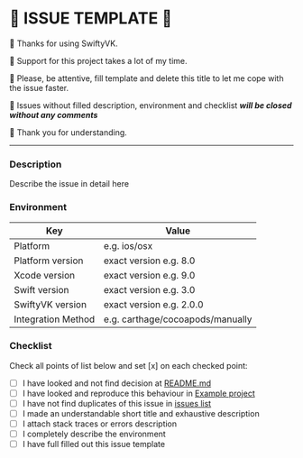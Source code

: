 # 🚫 **ISSUE TEMPLATE** 🚫

🚫 Thanks for using SwiftyVK.

🚫 Support for this project takes a lot of my time. 

🚫 Please, be attentive, fill template and delete this title to let me cope with the issue faster. 

🚫 Issues without filled description, environment and checklist ***will be closed without any comments***

🚫 Thank you for understanding.

---

### Description

Describe the issue in detail here

### Environment

 Key                     | Value                               |
-------------------------|-------------------------------------|
 Platform                | e.g. ios/osx
 Platform version        | exact version e.g. 8.0
 Xcode version           | exact version e.g. 9.0
 Swift version           | exact version e.g. 3.0
 SwiftyVK version        | exact version e.g. 2.0.0
 Integration Method      | e.g. carthage/cocoapods/manually
 
  ### Checklist
 
 Check all points of list below and set [x] on each checked point:
 
* [ ] I have looked and not find decision at [README.md](./README.md)
* [ ] I have looked and reproduce this behaviour in [Example project](./Example)
* [ ] I have not find duplicates of this issue in [issues list](https://github.com/west0r/SwiftyVK/issues) 
* [ ] I made an understandable short title and exhaustive description
* [ ] I attach stack traces or errors description
* [ ] I completely describe the environment 
* [ ] I have full filled out this issue template
